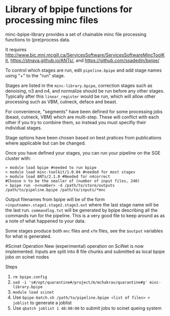 Library of bpipe functions for processing minc files
====================================================

minc-bpipe-library provides a set of chainable minc file processing functions to (pre)process data.

It requires http://www.bic.mni.mcgill.ca/ServicesSoftware/ServicesSoftwareMincToolKit, https://stnava.github.io/ANTs/, and https://github.com/ssadedin/bpipe/

To control which stages are run, edit ``pipeline.bpipe`` and add stage names using "+" to the "run" stage.

Stages are listed in the ``minc-library.bpipe``, correction stages such as denoising, n3 and n4, and normalize
should be run before any other stages. Typically after this ``linear_register`` would be run, which will
allow other processing such as VBM, cutneck, deface and beast.

For convenience, "segments" have been defined for some processing jobs (beast, cutneck, VBM) which are multi-step.
These will conflict with each other if you try to combine them, so instead you must specifiy their individual stages.

Stage options have been chosen based on best pratices from publications where applicable but can be changed.

Once you have defined your stages, you can run your pipeline on the SGE cluster with:
```
> module load bpipe #needed to run bpipe
> module load minc-toolkit/1.0.04 #needed for most stages
> module load ANTs/2.1.0 #Needed for n4correct
#Choose n to be the smaller of (number of input files, 240)
> bpipe run -n<number> -d /path/to/store/outputs /path/to/pipeline.bpipe /path/to/inputs/*mnc
```

Output filenames from bpipe will be of the form ``<inputname>.stage1.stage2.stage3.ext`` where the last stage
name will be the last run. ``commandlog.txt`` will be generated by bpipe describing all the commands run for
the pipeline. This is a very good file to keep around as as a note of what happened to your data.

Some stages produce both ``mnc`` files and ``xfm`` files, see the ``$output`` variables for what is generated.

#Scinet Operation
New (experimental) operation on SciNet is now implemented. Inputs are split into 8 file chunks and submitted
as local bpipe jobs on scinet nodes

Steps

1. ``rm bpipe.config``
2. ``sed -i 's#/opt/quarantine#/project/m/mchakrav/quarantine#g' minc-library.bpipe``
3. ``module load scinet``
4. Use ``bpipe-batch.sh /path/to/pipeline.bpipe <list of files> > joblist`` to generate a joblist
5. Use ``qbatch joblist 1 48:00:00`` to submit jobs to scinet queing system
